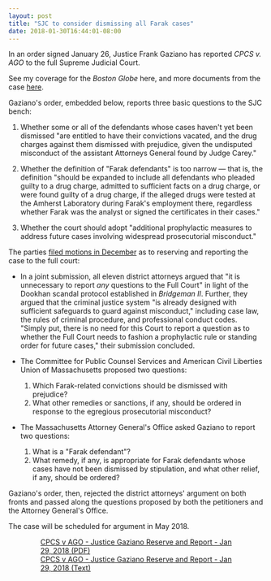```yaml
---
layout: post
title: "SJC to consider dismissing all Farak cases"
date: 2018-01-30T16:44:01-08:00
---
```


In an order signed January 26, Justice Frank Gaziano has reported *CPCS v. AGO* to the full Supreme Judicial Court. 

See my coverage for the *Boston Globe* here, and more documents from the case [here](https://shawnmusgrave.github.io/farak-dookhan/documents/farak/farak-documents.html#cpcs-ago). 

Gaziano's order, embedded below, reports three basic questions to the SJC bench: 

1. Whether some or all of the defendants whose cases haven't yet been dismissed "are entitled to have their convictions vacated, and the drug charges against them dismissed with prejudice, given the undisputed misconduct of the assistant Attorneys General found by Judge Carey."

2. Whether the definition of "Farak defendants" is too narrow — that is, the definition "should be expanded to include all defendants who pleaded guilty to a drug charge, admitted to sufficient facts on a drug charge, or were found guilty of a drug charge, if the alleged drugs were tested at the Amherst Laboratory during Farak's employment there, regardless whether Farak was the analyst or signed the certificates in their cases." 

3. Whether the court should adopt "additional prophylactic measures to address future cases involving widespread prosecutorial misconduct."

The parties [filed motions in December](https://shawnmusgrave.github.io/farak-dookhan/documents/farak/farak-documents.html#cpcs-ago-dec2017-reserve-report-working-groups) as to reserving and reporting the case to the full court: 

- In a joint submission, all eleven district attorneys argued that "it is unnecessary to report *any* questions to the Full Court" in light of the Dookhan scandal protocol established in *Bridgeman II*. Further, they argued that the criminal justice system "is already designed with sufficient safeguards to guard against misconduct," including case law, the rules of criminal procedure, and professional conduct codes. "Simply put, there is no need for this Court to report a question as to whether the Full Court needs to fashion a prophylactic rule or standing order for future cases," their submission concluded.

- The Committee for Public Counsel Services and American Civil Liberties Union of Massachusetts proposed two questions: 
	1. Which Farak-related convictions should be dismissed with prejudice?
	2. What other remedies or sanctions, if any, should be ordered in response to the egregious prosecutorial misconduct? 


- The Massachusetts Attorney General's Office asked Gaziano to report two questions: 
	1. What is a "Farak defendant"?
	2. What remedy, if any, is appropriate for Farak defendants whose cases have not been dismissed by stipulation, and what other relief, if any, should be ordered? 

Gaziano's order, then, rejected the district attorneys' argument on both fronts and passed along the questions proposed by both the petitioners and the Attorney General's Office.

The case will be scheduled for argument in May 2018. 

<div style="width:75%; margin-right: auto; margin-left: auto">
	<div id="DV-viewer-4362105-CPCS-v-AGO-Justice-Gaziano-Reserve-and-Report" class="DC-embed DC-embed-document DV-container"></div><script src="//assets.documentcloud.org/viewer/loader.js"></script><script>  DV.load("https://www.documentcloud.org/documents/4362105-CPCS-v-AGO-Justice-Gaziano-Reserve-and-Report.js", {  responsive: true,    height: 500,    sidebar: false,    container: "#DV-viewer-4362105-CPCS-v-AGO-Justice-Gaziano-Reserve-and-Report"  });</script><noscript>  <a href="https://assets.documentcloud.org/documents/4362105/CPCS-v-AGO-Justice-Gaziano-Reserve-and-Report.pdf">CPCS v AGO - Justice Gaziano Reserve and Report - Jan 29, 2018 (PDF)</a>  <br />  <a href="https://assets.documentcloud.org/documents/4362105/CPCS-v-AGO-Justice-Gaziano-Reserve-and-Report.txt">CPCS v AGO - Justice Gaziano Reserve and Report - Jan 29, 2018 (Text)</a></noscript>
</div>
